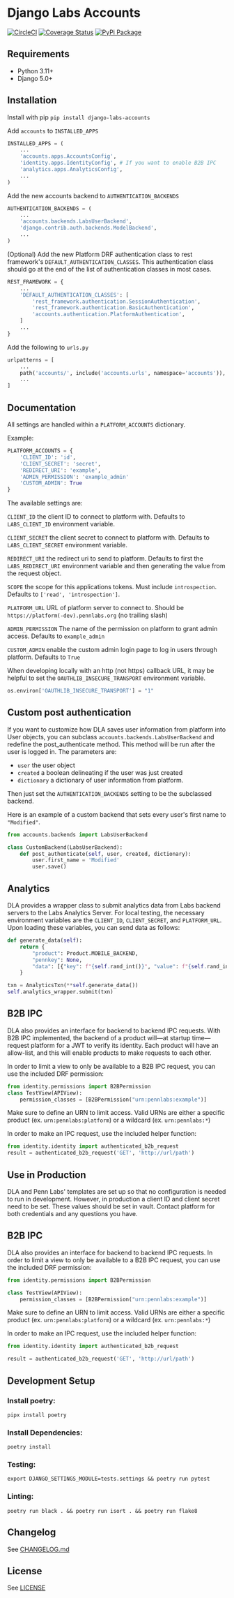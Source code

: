 # Django Labs Accounts

[![CircleCI](https://circleci.com/gh/pennlabs/django-labs-accounts.svg?style=shield)](https://circleci.com/gh/pennlabs/django-labs-accounts)
[![Coverage Status](https://codecov.io/gh/pennlabs/django-labs-accounts/branch/master/graph/badge.svg)](https://codecov.io/gh/pennlabs/django-labs-accounts)
[![PyPi Package](https://img.shields.io/pypi/v/django-labs-accounts.svg)](https://pypi.org/project/django-labs-accounts/)

## Requirements

* Python 3.11+
* Django 5.0+

## Installation

Install with pip `pip install django-labs-accounts`

Add `accounts` to `INSTALLED_APPS`

```python
INSTALLED_APPS = (
    ...
    'accounts.apps.AccountsConfig',
    'identity.apps.IdentityConfig', # If you want to enable B2B IPC
    'analytics.apps.AnalyticsConfig',
    ...
)
```

Add the new accounts backend to `AUTHENTICATION_BACKENDS`

```python
AUTHENTICATION_BACKENDS = (
    ...
    'accounts.backends.LabsUserBackend',
    'django.contrib.auth.backends.ModelBackend',
    ...
)
```

(Optional) Add the new Platform DRF authentication class to rest framework's `DEFAULT_AUTHENTICATION_CLASSES`. This authentication class should go at the end of the list of authentication classes in most cases.

```python
REST_FRAMEWORK = {
    ...
    'DEFAULT_AUTHENTICATION_CLASSES': [
        'rest_framework.authentication.SessionAuthentication',
        'rest_framework.authentication.BasicAuthentication',
        'accounts.authentication.PlatformAuthentication',
    ]
    ...
}
```

Add the following to `urls.py`

```python
urlpatterns = [
    ...
    path('accounts/', include('accounts.urls', namespace='accounts')),
    ...
]
```

## Documentation

All settings are handled within a `PLATFORM_ACCOUNTS` dictionary.

Example:

```python
PLATFORM_ACCOUNTS = {
    'CLIENT_ID': 'id',
    'CLIENT_SECRET': 'secret',
    'REDIRECT_URI': 'example',
    'ADMIN_PERMISSION': 'example_admin'
    'CUSTOM_ADMIN': True
}
```

The available settings are:

`CLIENT_ID` the client ID to connect to platform with. Defaults to `LABS_CLIENT_ID` environment variable.

`CLIENT_SECRET` the client secret to connect to platform with. Defaults to `LABS_CLIENT_SECRET` environment variable.

`REDIRECT_URI` the redirect uri to send to platform. Defaults to first the `LABS_REDIRECT_URI` environment variable and then generating the value from the request object.

`SCOPE` the scope for this applications tokens. Must include `introspection`. Defaults to `['read', 'introspection']`.

`PLATFORM_URL` URL of platform server to connect to. Should be `https://platform(-dev).pennlabs.org` (no trailing slash)

`ADMIN_PERMISSION` The name of the permission on platform to grant admin access. Defaults to `example_admin`

`CUSTOM_ADMIN` enable the custom admin login page to log in users through platform. Defaults to `True`

When developing locally with an http (not https) callback URL, it may be helpful to set the `OAUTHLIB_INSECURE_TRANSPORT` environment variable.

```python
os.environ['OAUTHLIB_INSECURE_TRANSPORT'] = "1"
```

## Custom post authentication

If you want to customize how DLA saves user information from platform into User objects, you can subclass `accounts.backends.LabsUserBackend` and redefine the post_authenticate method. This method will be run after the user is logged in. The parameters are:

* `user` the user object
* `created` a boolean delineating if the user was just created
* `dictionary` a dictionary of user information from platform.

Then just set the `AUTHENTICATION_BACKENDS` setting to be the subclassed backend.

Here is an example of a custom backend that sets every user's first name to `"Modified"`.

```python
from accounts.backends import LabsUserBackend

class CustomBackend(LabsUserBackend):
    def post_authenticate(self, user, created, dictionary):
        user.first_name = 'Modified'
        user.save()
```

## Analytics

DLA provides a wrapper class to submit analytics data from Labs backend servers to the Labs Analytics Server. For local testing, the necessary environment variables are the `CLIENT_ID`, `CLIENT_SECRET`, and `PLATFORM_URL`. Upon loading these variables, you can send data as follows:
```python
def generate_data(self):
    return {
        "product": Product.MOBILE_BACKEND,
        "pennkey": None,
        "data": [{"key": f"{self.rand_int()}", "value": f"{self.rand_int()}"}],
    }

txn = AnalyticsTxn(**self.generate_data())
self.analytics_wrapper.submit(txn)
```

## B2B IPC

DLA also provides an interface for backend to backend IPC requests. With B2B IPC implemented, the backend of a product will—at startup time—request platform for a JWT to verify its identity. Each product will have an allow-list, and this will enable products to make requests to each other.

In order to limit a view to only be available to a B2B IPC request, you can use the included DRF permission:

```python
from identity.permissions import B2BPermission
class TestView(APIView):
    permission_classes = [B2BPermission("urn:pennlabs:example")]
```

Make sure to define an URN to limit access. Valid URNs are either a specific product (ex. `urn:pennlabs:platform`) or a wildcard (ex. `urn:pennlabs:*`)

In order to make an IPC request, use the included helper function:

```python
from identity.identity import authenticated_b2b_request
result = authenticated_b2b_request('GET', 'http://url/path')
```

## Use in Production

DLA and Penn Labs' templates are set up so that no configuration is needed to run in development. However, in production a client ID and client secret need to be set. These values should be set in vault. Contact platform for both credentials and any questions you have.

## B2B IPC

DLA also provides an interface for backend to backend IPC requests. In order to limit a view to only be available to a B2B IPC request, you can use the included DRF permission:

```python
from identity.permissions import B2BPermission

class TestView(APIView):
    permission_classes = [B2BPermission("urn:pennlabs:example")]
```

Make sure to define an URN to limit access. Valid URNs are either a specific product (ex. `urn:pennlabs:platform`) or a wildcard (ex. `urn:pennlabs:*`)

In order to make an IPC request, use the included helper function:

```python
from identity.identity import authenticated_b2b_request

result = authenticated_b2b_request('GET', 'http://url/path')
```

## Development Setup

### Install poetry:

`pipx install poetry`

### Install Dependencies:

`poetry install`

### Testing:

`export DJANGO_SETTINGS_MODULE=tests.settings && poetry run pytest`

### Linting:

`poetry run black . && poetry run isort . && poetry run flake8`

## Changelog

See [CHANGELOG.md](https://github.com/pennlabs/django-labs-accounts/blob/master/CHANGELOG.md)

## License

See [LICENSE](https://github.com/pennlabs/django-labs-accounts/blob/master/LICENSE)
